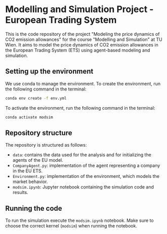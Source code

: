 # Modelling and Simulation Project - European Trading System 
This is the code repository of the project "Modeling the price dynamics of CO2 emission allowances" for the course "Modelling and Simulation" at TU Wien. It aims to model the price dynamics of CO2 emission allowances in the European Trading System (ETS) using agent-based modeling and simulation.

## Setting up the environment
We use conda to manage the environment. To create the environment, run the following command in the terminal:

```bash
conda env create -f env.yml
```

To activate the environment, run the following command in the terminal:

```bash
conda activate modsim
```

## Repository structure
The repository is structured as follows:
- ```data```: contains the data used for the analysis and for initializing the agents of the EU model.
- ```CompanyAgent.py```: implementation of the agent representing a company in the EU ETS.
- ```Environment.py```: implementation of the environment, which models the market behavior. 
- ```modsim.ipynb```: Jupyter notebook containing the simulation code and results.

## Running the code
To run the simulation execute the ```modsim.ipynb``` notebook. Make sure to choose the correct kernel (```modsim```) when running the notebook.

